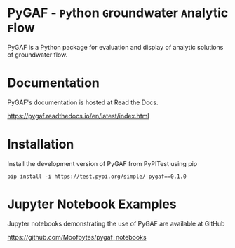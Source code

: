 # PyGAF - `Py`thon `G`roundwater `A`nalytic `F`low

PyGAF is a Python package for evaluation and display of analytic solutions of groundwater flow.


Documentation
=============
PyGAF's documentation is hosted at Read the Docs.

https://pygaf.readthedocs.io/en/latest/index.html

Installation
============
Install the development version of PyGAF from PyPITest using pip

`pip install -i https://test.pypi.org/simple/ pygaf==0.1.0`

Jupyter Notebook Examples
=========================
Jupyter notebooks demonstrating the use of PyGAF are available at GitHub

https://github.com/Moofbytes/pygaf_notebooks
